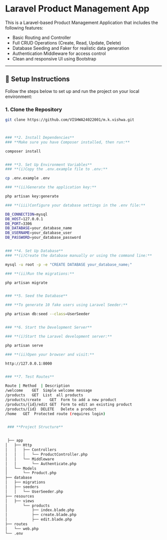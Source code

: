 # Laravel Product Management App

This is a Laravel-based Product Management Application that includes the following features:
- Basic Routing and Controller
- Full CRUD Operations (Create, Read, Update, Delete)
- Database Seeding and Faker for realistic data generation
- Authentication Middleware for access control
- Clean and responsive UI using Bootstrap

---

## 🚀 **Setup Instructions**
Follow the steps below to set up and run the project on your local environment:

### **1. Clone the Repository**
```bash
git clone https://github.com/VISHWA24022001/m.k.vishwa.git



### **2. Install Dependencies**
### **Make sure you have Composer installed, then run:**

composer install


### **3. Set Up Environment Variables**
### **(i)Copy the .env.example file to .env:**

cp .env.example .env

### **(ii)Generate the application key:**

php artisan key:generate

### **(iii)Configure your database settings in the .env file:**

DB_CONNECTION=mysql
DB_HOST=127.0.0.1
DB_PORT=3306
DB_DATABASE=your_database_name
DB_USERNAME=your_database_user
DB_PASSWORD=your_database_password


### **4. Set Up Database**
### **(i)Create the database manually or using the command line:**

mysql -u root -p -e "CREATE DATABASE your_database_name;"

### **(ii)Run the migrations:**

php artisan migrate


### **5. Seed the Database**

### **To generate 10 fake users using Laravel Seeder:**

php artisan db:seed --class=UserSeeder


### **6. Start the Development Server**

### **(i)Start the Laravel development server:**

php artisan serve

### **(ii)Open your browser and visit:**

http://127.0.0.1:8000


### **7. Test Routes**

Route |	Method	| Description
/welcome	GET	 Simple welcome message
/products	GET	 List  all products
/products/create	GET	 Form to add a new product
/products/{id}/edit	GET	 Form to edit an existing product
/products/{id}	DELETE	 Delete a product
/home	GET	 Protected route (requires login)


 ### **Project Structure**


 ├── app
│   ├── Http
│   │   ├── Controllers
│   │   │   └── ProductController.php
│   │   └── Middleware
│   │       └── Authenticate.php
│   └── Models
│       └── Product.php
├── database
│   ├── migrations
│   ├── seeders
│   │   └── UserSeeder.php
├── resources
│   ├── views
│       └── products
│           ├── index.blade.php
│           ├── create.blade.php
│           ├── edit.blade.php
├── routes
│   └── web.php
└── .env
